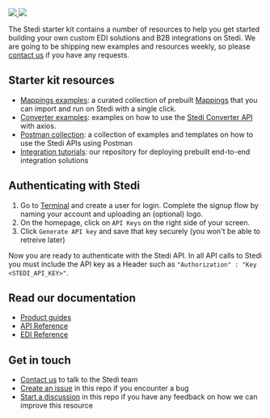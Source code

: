 <p>
  <a href="https://stedi.com/#gh-light-mode-only" target="_blank">
    <img src="https://user-images.githubusercontent.com/26285898/159564343-556255d5-1df9-4d16-a649-66e9fef0d5bc.png">
  </a>
  <a href="https://stedi.com/#gh-dark-mode-only" target="_blank">
    <img src="https://user-images.githubusercontent.com/26285898/159564339-9d0db215-ee15-4ea7-a4c2-a597246a826c.png">
  </a>
</p>


The Stedi starter kit contains a number of resources to help you get started building your own custom EDI solutions and B2B integrations on Stedi. We are going to be shipping new examples and resources weekly, so please [contact us](mailto:team@stedi.com) if you have any requests.

## Starter kit resources
- [Mappings examples](https://github.com/Stedi/starter-kit/tree/main/mappings-examples): a curated collection of prebuilt [Mappings](https://www.stedi.com/docs/mappings) that you can import and run on Stedi with a single click.
- [Converter examples](https://github.com/Stedi/starter-kit/tree/main/converter-examples): examples on how to use the [Stedi Converter API](https://www.stedi.com/docs/converter) with axios.
- [Postman collection](https://github.com/Stedi/starter-kit/tree/main/postman-api-collections): a collection of examples and templates on how to use the Stedi APIs using Postman
- [Integration tutorials](https://github.com/Stedi/starter-kit/tree/main/integration-tutorials): our repository for deploying prebuilt end-to-end integration solutions

## Authenticating with Stedi

1. Go to [Terminal](https://terminal.stedi.com/) and create a user for login. Complete the signup flow by naming your account and uploading an (optional) logo.
2. On the homepage, click on `API Keys` on the right side of your screen.
6. Click `Generate API key` and save that key securely (you won't be able to retreive later)

Now you are ready to authenticate with the Stedi API. In all API calls to Stedi you must include the API key as a Header such as `"Authorization" : "Key <STEDI_API_KEY>"`.

## Read our documentation
- [Product guides](https://www.stedi.com/docs)
- [API Reference](https://www.stedi.com/docs/api/edi-core)
- [EDI Reference](https://edi.stedi.com/)

## Get in touch
- [Contact us](https://www.stedi.com/contact) to talk to the Stedi team
- [Create an issue](https://github.com/Stedi/starter-kit/issues) in this repo if you encounter a bug
- [Start a discussion](https://github.com/Stedi/starter-kit/discussions) in this repo if you have any feedback on how we can improve this resource
